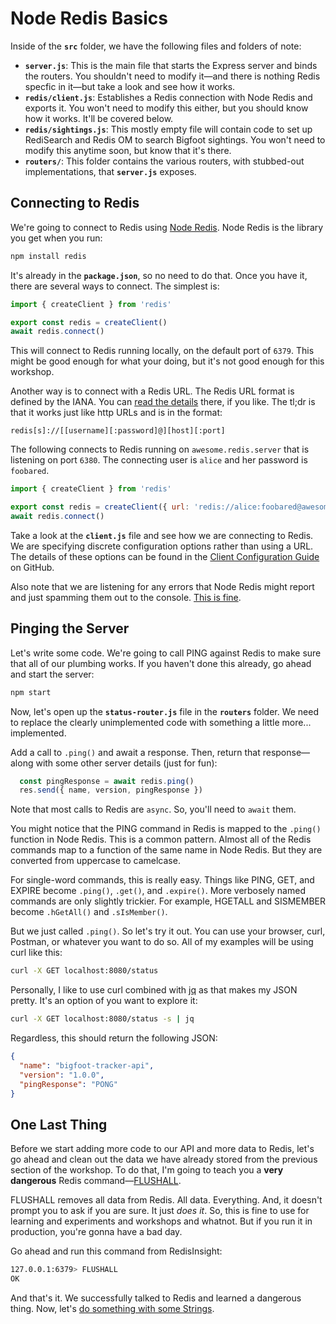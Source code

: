 # Node Redis Basics #

Inside of the **`src`** folder, we have the following files and folders of note:

-  **`server.js`**: This is the main file that starts the Express server and binds the routers. You shouldn't need to modify it—and there is nothing Redis specfic in it—but take a look and see how it works.
-  **`redis/client.js`**: Establishes a Redis connection with Node Redis and exports it. You won't need to modify this either, but you should know how it works. It'll be covered below.
-  **`redis/sightings.js`**: This mostly empty file will contain code to set up RediSearch and Redis OM to search Bigfoot sightings. You won't need to modify this anytime soon, but know that it's there.
-  **`routers/`**: This folder contains the various routers, with stubbed-out implementations, that **`server.js`** exposes.


## Connecting to Redis ##

We're going to connect to Redis using [Node Redis](https://github.com/redis/node-redis). Node Redis is the library you get when you run:

```bash
npm install redis
```

It's already in the **`package.json`**, so no need to do that. Once you have it, there are several ways to connect. The simplest is:

```javascript
import { createClient } from 'redis'

export const redis = createClient()
await redis.connect()
```

This will connect to Redis running locally, on the default port of `6379`. This might be good enough for what your doing, but it's not good enough for this workshop.

Another way is to connect with a Redis URL. The Redis URL format is defined by the IANA. You can [read the details](https://www.iana.org/assignments/uri-schemes/prov/redis) there, if you like. The tl;dr is that it works just like http URLs and is in the format:

`redis[s]://[[username][:password]@][host][:port]`

The following connects to Redis running on `awesome.redis.server` that is listening on port `6380`. The connecting user is `alice` and her password is `foobared`.

```javascript
import { createClient } from 'redis'

export const redis = createClient({ url: 'redis://alice:foobared@awesome.redis.server:6380' })
await redis.connect()
```

Take a look at the **`client.js`** file and see how we are connecting to Redis. We are specifying discrete configuration options rather than using a URL. The details of these options can be found in the [Client Configuration Guide](https://github.com/redis/node-redis/blob/master/docs/client-configuration.md) on GitHub.

Also note that we are listening for any errors that Node Redis might report and just spamming them out to the console. [This is fine](https://en.wikipedia.org/wiki/Gunshow_(webcomic)).


## Pinging the Server ##

Let's write some code. We're going to call PING against Redis to make sure that all of our plumbing works. If you haven't done this already, go ahead and start the server:

```bash
npm start
```

Now, let's open up the **`status-router.js`** file in the **`routers`** folder. We need to replace the clearly unimplemented code with something a little more... implemented.

Add a call to `.ping()` and await a response. Then, return that response—along with some other server details (just for fun):

```javascript
  const pingResponse = await redis.ping()
  res.send({ name, version, pingResponse })
```

Note that most calls to Redis are `async`. So, you'll need to `await` them.

You might notice that the PING command in Redis is mapped to the `.ping()` function in Node Redis. This is a common pattern. Almost all of the Redis commands map to a function of the same name in Node Redis. But they are converted from uppercase to camelcase.

For single-word commands, this is really easy. Things like PING, GET, and EXPIRE become `.ping()`, `.get()`, and `.expire()`. More verbosely named commands are only slightly trickier. For example, HGETALL and SISMEMBER become `.hGetAll()` and `.sIsMember()`.

But we just called `.ping()`. So let's try it out. You can use your browser, curl, Postman, or whatever you want to do so. All of my examples will be using curl like this:

```bash
curl -X GET localhost:8080/status
```

Personally, I like to use curl combined with [jq](https://jqlang.github.io/jq/) as that makes my JSON pretty. It's an option of you want to explore it:

```bash
curl -X GET localhost:8080/status -s | jq
```

Regardless, this should return the following JSON:

```json
{
  "name": "bigfoot-tracker-api",
  "version": "1.0.0",
  "pingResponse": "PONG"
}
```


## One Last Thing

Before we start adding more code to our API and more data to Redis, let's go ahead and clean out the data we have already stored from the previous section of the workshop. To do that, I'm going to teach you a **very dangerous** Redis command—[FLUSHALL](https://redis.io/commands/flushall/).

FLUSHALL removes all data from Redis. All data. Everything. And, it doesn't prompt you to ask if you are sure. It just *does it*. So, this is fine to use for learning and experiments and workshops and whatnot. But if you run it in production, you're gonna have a bad day.

Go ahead and run this command from RedisInsight:

```bash
127.0.0.1:6379> FLUSHALL
OK
```

And that's it. We successfully talked to Redis and learned a dangerous thing. Now, let's [do something with some Strings](10-NODE-REDIS-STRINGS.md).
